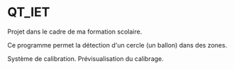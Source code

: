 # QT_IET
Projet dans le cadre de ma formation scolaire.

Ce programme permet la détection d'un cercle (un ballon) dans des zones.

Système de calibration.
Prévisualisation du calibrage.
